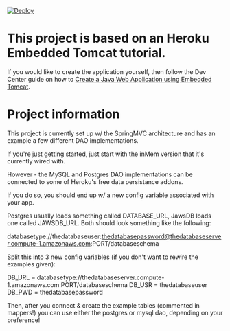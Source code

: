[![Deploy](https://www.herokucdn.com/deploy/button.svg)](https://heroku.com/deploy)
# This project is based on an Heroku Embedded Tomcat tutorial.

If you would like to create the application yourself, then follow the Dev Center guide on how to [Create a Java Web Application using Embedded Tomcat](https://devcenter.heroku.com/articles/create-a-java-web-application-using-embedded-tomcat).

# Project information

This project is currently set up w/ the SpringMVC architecture and has an example a few different DAO implementations. 

If you're just getting started, just start with the inMem version that it's currently wired with.

However - the MySQL and Postgres DAO implementations can be connected to some of Heroku's free data persistance addons.

If you do so, you should end up w/ a new config variable associated with your app.

Postgres usually loads something called DATABASE_URL, JawsDB loads one called JAWSDB_URL. Both should look something like the following:

databasetype://thedatabaseuser:thedatabasepassword@thedatabaseserver.compute-1.amazonaws.com:PORT/databaseschema

Split this into 3 new config variables (if you don't want to rewire the examples given):

DB_URL = databasetype://thedatabaseserver.compute-1.amazonaws.com:PORT/databaseschema
DB_USR = thedatabaseuser
DB_PWD = thedatabasepassword

Then, after you connect & create the example tables (commented in mappers!) you can use either the postgres or mysql dao, depending on your preference!